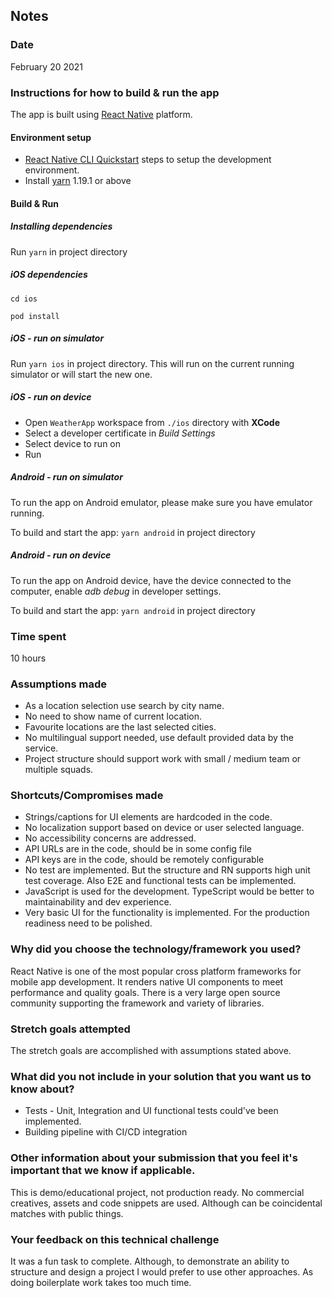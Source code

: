 ## Notes

### Date
February 20 2021
### Instructions for how to build & run the app
The app is built using [React Native](https://reactnative.dev/) platform.

#### Environment setup
* [React Native CLI Quickstart](https://reactnative.dev/docs/environment-setup) steps to setup the development environment.
* Install [yarn](https://classic.yarnpkg.com/en/docs/install) 1.19.1 or above

#### Build & Run

##### Installing dependencies
Run `yarn` in project directory

##### iOS dependencies
`cd ios`

`pod install`

##### iOS - run on simulator
Run `yarn ios` in project directory. This will run on the current running simulator or will start the new one.

##### iOS - run on device
- Open `WeatherApp` workspace from `./ios` directory with **XCode**
- Select a developer certificate in *Build Settings*
- Select device to run on
- Run

##### Android - run on simulator
To run the app on Android emulator, please make sure you have emulator running.

To build and start the app:
`yarn android` in project directory

##### Android - run on device
To run the app on Android device, have the device connected to the computer, enable *adb debug* in developer settings.

To build and start the app:
`yarn android` in project directory


### Time spent
10 hours
### Assumptions made
- As a location selection use search by city name.
- No need to show name of current location.
- Favourite locations are the last selected cities.
- No multilingual support needed, use default provided data by the service.
- Project structure should support work with small / medium team or multiple squads.
### Shortcuts/Compromises made
- Strings/captions for UI elements are hardcoded in the code. 
- No localization support based on device or user selected language.
- No accessibility concerns are addressed.
- API URLs are in the code, should be in some config file
- API keys are in the code, should be remotely configurable 
- No test are implemented. But the structure and RN supports high unit test coverage. Also E2E and functional tests can be implemented.
- JavaScript is used for the development. TypeScript would be better to maintainability and dev experience.
- Very basic UI for the functionality is implemented. For the production readiness need to be polished.
### Why did you choose the technology/framework you used?
React Native is one of the most popular cross platform frameworks for mobile app development. It renders native UI components to meet performance and quality goals. There is a very large open source community supporting the framework and variety of libraries.
### Stretch goals attempted
The stretch goals are accomplished with assumptions stated above.
### What did you not include in your solution that you want us to know about?
- Tests - Unit, Integration and UI functional tests could've been implemented.
- Building pipeline with CI/CD integration

### Other information about your submission that you feel it's important that we know if applicable.
This is demo/educational project, not production ready. No commercial creatives, assets and code snippets are used. Although can be coincidental matches with public things.
### Your feedback on this technical challenge
It was a fun task to complete. Although, to demonstrate an ability to structure and design a project I would prefer to use other approaches. As doing boilerplate work takes too much time.
